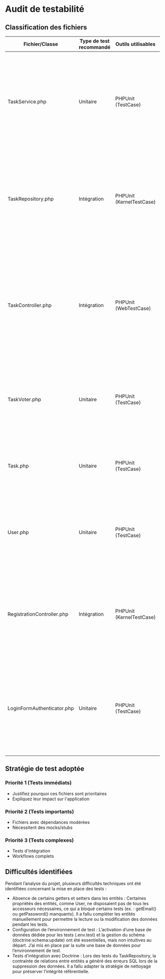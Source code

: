# Audit de testabilité

## Classification des fichiers

| Fichier/Classe             | Type de test recommandé | Outils utilisables       | Justification                                                                                                                                                                                                              | Priorité (1-3) |
|----------------------------|-------------------------|--------------------------|----------------------------------------------------------------------------------------------------------------------------------------------------------------------------------------------------------------------------|----------------|
| TaskService.php            | Unitaire                | PHPUnit (TestCase)       | Ce service contient la logique métier principale. Il interagit avec l’EntityManager et le repository. Il est donc essentiel de vérifier qu’il fonctionne comme prévu, tout en restant facile à tester grâce au mocking.    | 1              |
| TaskRepository.php         | Intégration             | PHPUnit (KernelTestCase) | Ce repository contient une méthode personnalisée pour filtrer les tâches par utilisateur. Un test d'intégration est adapté pour vérifier le bon fonctionnement de la requête avec la base de données.                      | 3              |
| TaskController.php         | Intégration             | PHPUnit (WebTestCase)    | Ce contrôleur gère les actions principales liées aux tâches (ajout, édition, suppression). Il fait appel à plusieurs services. Un test d’intégration permet de s'assurer que toutes les couches communiquent correctement. | 2              |
| TaskVoter.php              | Unitaire                | PHPUnit (TestCase)       | Cette classe contient la logique d'autorisation d’accès. Elle est simple à tester avec des mocks pour simuler différents rôles utilisateurs.                                                                               | 2              |
| Task.php                   | Unitaire                | PHPUnit (TestCase)       | Il s'agit d'une entité simple. Tester ses getters/setters permet de s’assurer du bon fonctionnement de la structure des données.                                                                                           | 1              |
| User.php                   | Unitaire                | PHPUnit (TestCase)       | Comme l’entité Task, cette classe est facile à tester. Elle implémente UserInterface, il est donc pertinent de valider son comportement.                                                                                   | 1              |
| RegistrationController.php | Intégration             | PHPUnit (KernelTestCase) | Ce contrôleur gère l'inscription d'un utilisateur. Il combine formulaire, sécurité, hash de mot de passe, et base de données. Un test d’intégration permet de vérifier tout le processus.                                  | 3              |
| LoginFormAuthenticator.php | Unitaire                | PHPUnit (TestCase)       | Cette classe implémente le processus de connexion utilisateur. Elle contient plusieurs dépendances Symfony. Il est pertinent de tester le comportement des méthodes critiques avec des mocks.                              | 3              |

## Stratégie de test adoptée

### Priorité 1 (Tests immédiats)
- Justifiez pourquoi ces fichiers sont prioritaires
- Expliquez leur impact sur l'application

### Priorité 2 (Tests importants)
- Fichiers avec dépendances modérées
- Nécessitent des mocks/stubs

### Priorité 3 (Tests complexes)
- Tests d'intégration
- Workflows complets

## Difficultés identifiées
Pendant l’analyse du projet, plusieurs difficultés techniques ont été identifiées concernant la mise en place des tests :
- Absence de certains getters et setters dans les entités : Certaines propriétés des entités, comme User, ne disposaient pas de tous les accesseurs nécessaires, ce qui a bloqué certains tests (ex. : getEmail() ou getPassword() manquants). Il a fallu compléter les entités manuellement pour permettre la lecture ou la modification des données pendant les tests.
- Configuration de l’environnement de test : L’activation d’une base de données dédiée pour les tests (.env.test) et la gestion du schéma (doctrine:schema:update) ont été essentielles, mais non intuitives au départ. J’ai mis en place par la suite une base de données pour l’environnement de test.
- Tests d’intégration avec Doctrine : Lors des tests du TaskRepository, la contrainte de relations entre entités a généré des erreurs SQL lors de la suppression des données. Il a fallu adapter la stratégie de nettoyage pour préserver l’intégrité référentielle.
